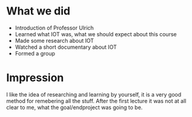 # What we did
+ Introduction of Professor Ulrich
+ Learned what IOT was, what we should expect about this course
+ Made some research about IOT
+ Watched a short documentary about IOT
+ Formed a group
# Impression
I like the idea of researching and learning by yourself, it is a very good method for remebering all the stuff.
After the first lecture it was not at all clear to me, what the goal/endproject was going to be. 
